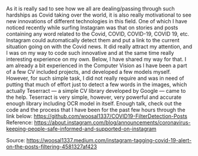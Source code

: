 As it is really sad to see how we all are dealing/passing through such hardships as Covid taking over the world, it is also really motivational to see new innovations of different technologies in this field.
One of which I have noticed recently while surfing Instagram was that on stories and posts containing any word related to the Covid, COVID, COVID-19, COVID 19, etc. Instagram could automatically detect them and put a link to the current situation going on with the Covid news. It did really attract my attention, and I was on my way to code such innovative and at the same time really interesting experience on my own. Below, I have shared my way for that.
I am already a bit experienced in the Computer Vision as I have been a part of a few CV included projects, and developed a few models myself. However, for such simple task, I did not really require and was in need of putting that much of effort just to detect a few words in the images, which actually Teserract — a simple CV library developed by Google — came to the help.
Teserract is very simple, however, very powerful and accurate enough library including OCR model in itself. Enough talk, check out the code and the process that I have been for the past few hours through the link below:
https://github.com/woosal1337/COVID19-FilterDetection-Posts
Reference:
https://about.instagram.com/blog/announcements/coronavirus-keeping-people-safe-informed-and-supported-on-instagram



Source:
https://woosal1337.medium.com/instagram-tagging-covid-19-alert-on-the-posts-filtering-4581327af423
